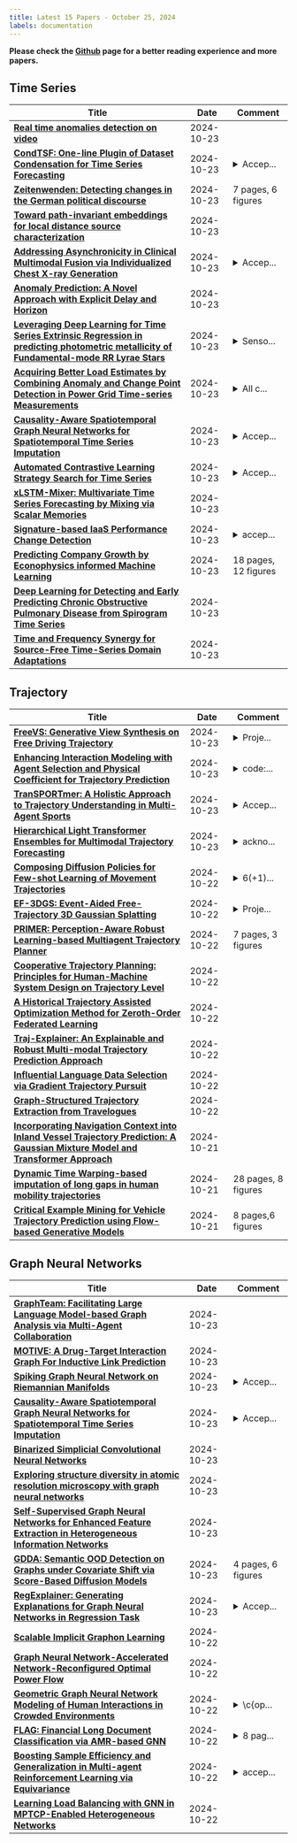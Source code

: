 ```yaml
---
title: Latest 15 Papers - October 25, 2024
labels: documentation
---
```

**Please check the [Github](https://github.com/zezhishao/MTS_Daily_ArXiv) page for a better reading experience and more papers.**

## Time Series
| **Title** | **Date** | **Comment** |
| --- | --- | --- |
| **[Real time anomalies detection on video](http://arxiv.org/abs/2410.18051v1)** | 2024-10-23 |  |
| **[CondTSF: One-line Plugin of Dataset Condensation for Time Series Forecasting](http://arxiv.org/abs/2406.02131v4)** | 2024-10-23 | <details><summary>Accep...</summary><p>Accepted by NeurIPS 2024, the project can be found at https://github.com/RafaDD/CondTSF</p></details> |
| **[Zeitenwenden: Detecting changes in the German political discourse](http://arxiv.org/abs/2410.17960v1)** | 2024-10-23 | 7 pages, 6 figures |
| **[Toward path-invariant embeddings for local distance source characterization](http://arxiv.org/abs/2410.17937v1)** | 2024-10-23 |  |
| **[Addressing Asynchronicity in Clinical Multimodal Fusion via Individualized Chest X-ray Generation](http://arxiv.org/abs/2410.17918v1)** | 2024-10-23 | <details><summary>Accep...</summary><p>Accepted by NeurIPS-24</p></details> |
| **[Anomaly Prediction: A Novel Approach with Explicit Delay and Horizon](http://arxiv.org/abs/2408.04377v3)** | 2024-10-23 |  |
| **[Leveraging Deep Learning for Time Series Extrinsic Regression in predicting photometric metallicity of Fundamental-mode RR Lyrae Stars](http://arxiv.org/abs/2410.17906v1)** | 2024-10-23 | <details><summary>Senso...</summary><p>Sensors 2024, 24(16), 5203; (23 pages)</p></details> |
| **[Acquiring Better Load Estimates by Combining Anomaly and Change Point Detection in Power Grid Time-series Measurements](http://arxiv.org/abs/2405.16164v3)** | 2024-10-23 | <details><summary>All c...</summary><p>All code can be found at: https://github.com/RoelBouman/StormPhase2</p></details> |
| **[Causality-Aware Spatiotemporal Graph Neural Networks for Spatiotemporal Time Series Imputation](http://arxiv.org/abs/2403.11960v4)** | 2024-10-23 | <details><summary>Accep...</summary><p>Accepted by CIKM'2024. Fixed typos</p></details> |
| **[Automated Contrastive Learning Strategy Search for Time Series](http://arxiv.org/abs/2403.12641v3)** | 2024-10-23 | <details><summary>Accep...</summary><p>Accepted by CIKM'2024. Fixed typos</p></details> |
| **[xLSTM-Mixer: Multivariate Time Series Forecasting by Mixing via Scalar Memories](http://arxiv.org/abs/2410.16928v2)** | 2024-10-23 |  |
| **[Signature-based IaaS Performance Change Detection](http://arxiv.org/abs/2410.17623v1)** | 2024-10-23 | <details><summary>accep...</summary><p>accepted in ACM transaction on Internet Technology in October 2024. arXiv admin note: text overlap with arXiv:2007.11705</p></details> |
| **[Predicting Company Growth by Econophysics informed Machine Learning](http://arxiv.org/abs/2410.17587v1)** | 2024-10-23 | 18 pages, 12 figures |
| **[Deep Learning for Detecting and Early Predicting Chronic Obstructive Pulmonary Disease from Spirogram Time Series](http://arxiv.org/abs/2405.03239v2)** | 2024-10-23 |  |
| **[Time and Frequency Synergy for Source-Free Time-Series Domain Adaptations](http://arxiv.org/abs/2410.17511v1)** | 2024-10-23 |  |

## Trajectory
| **Title** | **Date** | **Comment** |
| --- | --- | --- |
| **[FreeVS: Generative View Synthesis on Free Driving Trajectory](http://arxiv.org/abs/2410.18079v1)** | 2024-10-23 | <details><summary>Proje...</summary><p>Project Page: https://freevs24.github.io/</p></details> |
| **[Enhancing Interaction Modeling with Agent Selection and Physical Coefficient for Trajectory Prediction](http://arxiv.org/abs/2405.13152v3)** | 2024-10-23 | <details><summary>code:...</summary><p>code:https://github.com/kkk00714/ASPILin</p></details> |
| **[TranSPORTmer: A Holistic Approach to Trajectory Understanding in Multi-Agent Sports](http://arxiv.org/abs/2410.17785v1)** | 2024-10-23 | <details><summary>Accep...</summary><p>Accepted to ACCV 2024</p></details> |
| **[Hierarchical Light Transformer Ensembles for Multimodal Trajectory Forecasting](http://arxiv.org/abs/2403.17678v2)** | 2024-10-23 | <details><summary>ackno...</summary><p>acknowledgement added</p></details> |
| **[Composing Diffusion Policies for Few-shot Learning of Movement Trajectories](http://arxiv.org/abs/2410.17479v1)** | 2024-10-22 | <details><summary>6(+1)...</summary><p>6(+1) pages, 6 figures</p></details> |
| **[EF-3DGS: Event-Aided Free-Trajectory 3D Gaussian Splatting](http://arxiv.org/abs/2410.15392v2)** | 2024-10-22 | <details><summary>Proje...</summary><p>Project Page: https://lbh666.github.io/ef-3dgs/</p></details> |
| **[PRIMER: Perception-Aware Robust Learning-based Multiagent Trajectory Planner](http://arxiv.org/abs/2406.10060v2)** | 2024-10-22 | 7 pages, 3 figures |
| **[Cooperative Trajectory Planning: Principles for Human-Machine System Design on Trajectory Level](http://arxiv.org/abs/2410.16938v1)** | 2024-10-22 |  |
| **[A Historical Trajectory Assisted Optimization Method for Zeroth-Order Federated Learning](http://arxiv.org/abs/2409.15955v4)** | 2024-10-22 |  |
| **[Traj-Explainer: An Explainable and Robust Multi-modal Trajectory Prediction Approach](http://arxiv.org/abs/2410.16795v1)** | 2024-10-22 |  |
| **[Influential Language Data Selection via Gradient Trajectory Pursuit](http://arxiv.org/abs/2410.16710v1)** | 2024-10-22 |  |
| **[Graph-Structured Trajectory Extraction from Travelogues](http://arxiv.org/abs/2410.16633v1)** | 2024-10-22 |  |
| **[Incorporating Navigation Context into Inland Vessel Trajectory Prediction: A Gaussian Mixture Model and Transformer Approach](http://arxiv.org/abs/2406.02344v3)** | 2024-10-21 |  |
| **[Dynamic Time Warping-based imputation of long gaps in human mobility trajectories](http://arxiv.org/abs/2410.16096v1)** | 2024-10-21 | 28 pages, 8 figures |
| **[Critical Example Mining for Vehicle Trajectory Prediction using Flow-based Generative Models](http://arxiv.org/abs/2410.16083v1)** | 2024-10-21 | 8 pages,6 figures |

## Graph Neural Networks
| **Title** | **Date** | **Comment** |
| --- | --- | --- |
| **[GraphTeam: Facilitating Large Language Model-based Graph Analysis via Multi-Agent Collaboration](http://arxiv.org/abs/2410.18032v1)** | 2024-10-23 |  |
| **[MOTIVE: A Drug-Target Interaction Graph For Inductive Link Prediction](http://arxiv.org/abs/2406.08649v2)** | 2024-10-23 |  |
| **[Spiking Graph Neural Network on Riemannian Manifolds](http://arxiv.org/abs/2410.17941v1)** | 2024-10-23 | <details><summary>Accep...</summary><p>Accepted by NeurIPS 2024, 30 pages</p></details> |
| **[Causality-Aware Spatiotemporal Graph Neural Networks for Spatiotemporal Time Series Imputation](http://arxiv.org/abs/2403.11960v4)** | 2024-10-23 | <details><summary>Accep...</summary><p>Accepted by CIKM'2024. Fixed typos</p></details> |
| **[Binarized Simplicial Convolutional Neural Networks](http://arxiv.org/abs/2405.04098v2)** | 2024-10-23 |  |
| **[Exploring structure diversity in atomic resolution microscopy with graph neural networks](http://arxiv.org/abs/2410.17631v1)** | 2024-10-23 |  |
| **[Self-Supervised Graph Neural Networks for Enhanced Feature Extraction in Heterogeneous Information Networks](http://arxiv.org/abs/2410.17617v1)** | 2024-10-23 |  |
| **[GDDA: Semantic OOD Detection on Graphs under Covariate Shift via Score-Based Diffusion Models](http://arxiv.org/abs/2410.17526v1)** | 2024-10-23 | 4 pages, 6 figures |
| **[RegExplainer: Generating Explanations for Graph Neural Networks in Regression Task](http://arxiv.org/abs/2307.07840v3)** | 2024-10-23 | <details><summary>Accep...</summary><p>Accepted by NeurIPS 2024</p></details> |
| **[Scalable Implicit Graphon Learning](http://arxiv.org/abs/2410.17464v1)** | 2024-10-22 |  |
| **[Graph Neural Network-Accelerated Network-Reconfigured Optimal Power Flow](http://arxiv.org/abs/2410.17460v1)** | 2024-10-22 |  |
| **[Geometric Graph Neural Network Modeling of Human Interactions in Crowded Environments](http://arxiv.org/abs/2410.17409v1)** | 2024-10-22 | <details><summary>\c{op...</summary><p>\c{opyright} 2024 the authors. This work has been accepted to IFAC for publication under a Creative Commons Licence CC-BY-NC-ND</p></details> |
| **[FLAG: Financial Long Document Classification via AMR-based GNN](http://arxiv.org/abs/2410.02024v3)** | 2024-10-22 | <details><summary>8 pag...</summary><p>8 pages, 3 figures, to be published in CIFEr Conference 2024 as "Semantic Graph Learning for Trend Prediction from Long Financial Documents"</p></details> |
| **[Boosting Sample Efficiency and Generalization in Multi-agent Reinforcement Learning via Equivariance](http://arxiv.org/abs/2410.02581v3)** | 2024-10-22 | <details><summary>accep...</summary><p>accepted as a poster at NeurIPS 2024</p></details> |
| **[Learning Load Balancing with GNN in MPTCP-Enabled Heterogeneous Networks](http://arxiv.org/abs/2410.17118v1)** | 2024-10-22 |  |

